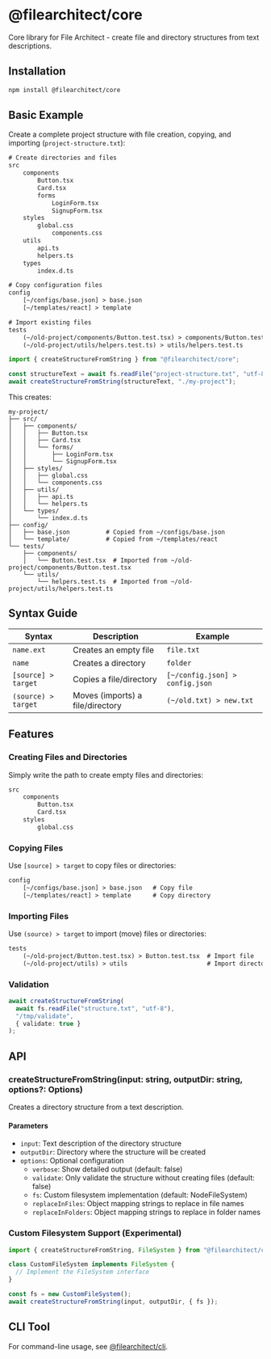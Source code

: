 # @filearchitect/core

Core library for File Architect - create file and directory structures from text descriptions.

## Installation

```bash
npm install @filearchitect/core
```

## Basic Example

Create a complete project structure with file creation, copying, and importing (`project-structure.txt`):

```txt
# Create directories and files
src
	components
		Button.tsx
		Card.tsx
		forms
			LoginForm.tsx
			SignupForm.tsx
	styles
		global.css
			components.css
	utils
		api.ts
		helpers.ts
	types
		index.d.ts

# Copy configuration files
config
	[~/configs/base.json] > base.json
	[~/templates/react] > template

# Import existing files
tests
	(~/old-project/components/Button.test.tsx) > components/Button.test.tsx
	(~/old-project/utils/helpers.test.ts) > utils/helpers.test.ts
```

```typescript
import { createStructureFromString } from "@filearchitect/core";

const structureText = await fs.readFile("project-structure.txt", "utf-8");
await createStructureFromString(structureText, "./my-project");
```

This creates:

```
my-project/
├── src/
│   ├── components/
│   │   ├── Button.tsx
│   │   ├── Card.tsx
│   │   └── forms/
│   │       ├── LoginForm.tsx
│   │       └── SignupForm.tsx
│   ├── styles/
│   │   ├── global.css
│   │   └── components.css
│   ├── utils/
│   │   ├── api.ts
│   │   └── helpers.ts
│   └── types/
│       └── index.d.ts
├── config/
│   ├── base.json          # Copied from ~/configs/base.json
│   └── template/          # Copied from ~/templates/react
└── tests/
    ├── components/
    │   └── Button.test.tsx  # Imported from ~/old-project/components/Button.test.tsx
    └── utils/
        └── helpers.test.ts  # Imported from ~/old-project/utils/helpers.test.ts
```

## Syntax Guide

| Syntax              | Description                      | Example                         |
| ------------------- | -------------------------------- | ------------------------------- |
| `name.ext`          | Creates an empty file            | `file.txt`                      |
| `name`              | Creates a directory              | `folder`                        |
| `[source] > target` | Copies a file/directory          | `[~/config.json] > config.json` |
| `(source) > target` | Moves (imports) a file/directory | `(~/old.txt) > new.txt`         |

## Features

### Creating Files and Directories

Simply write the path to create empty files and directories:

```txt
src
	components
		Button.tsx
		Card.tsx
	styles
		global.css
```

### Copying Files

Use `[source] > target` to copy files or directories:

```txt
config
	[~/configs/base.json] > base.json   # Copy file
	[~/templates/react] > template      # Copy directory
```

### Importing Files

Use `(source) > target` to import (move) files or directories:

```txt
tests
	(~/old-project/Button.test.tsx) > Button.test.tsx  # Import file
	(~/old-project/utils) > utils                      # Import directory
```

### Validation

```typescript
await createStructureFromString(
  await fs.readFile("structure.txt", "utf-8"),
  "/tmp/validate",
  { validate: true }
);
```

## API

### createStructureFromString(input: string, outputDir: string, options?: Options)

Creates a directory structure from a text description.

#### Parameters

- `input`: Text description of the directory structure
- `outputDir`: Directory where the structure will be created
- `options`: Optional configuration
  - `verbose`: Show detailed output (default: false)
  - `validate`: Only validate the structure without creating files (default: false)
  - `fs`: Custom filesystem implementation (default: NodeFileSystem)
  - `replaceInFiles`: Object mapping strings to replace in file names
  - `replaceInFolders`: Object mapping strings to replace in folder names

### Custom Filesystem Support (Experimental)

```typescript
import { createStructureFromString, FileSystem } from "@filearchitect/core";

class CustomFileSystem implements FileSystem {
  // Implement the FileSystem interface
}

const fs = new CustomFileSystem();
await createStructureFromString(input, outputDir, { fs });
```

## CLI Tool

For command-line usage, see [@filearchitect/cli](https://www.npmjs.com/package/@filearchitect/cli).
